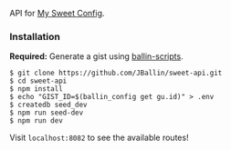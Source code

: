 API for [My Sweet Config](https://github.com/JBallin/sweet-config).

### Installation

**Required:** Generate a gist using [ballin-scripts](https://github.com/JBallin/ballin-scripts).

```
$ git clone https://github.com/JBallin/sweet-api.git
$ cd sweet-api
$ npm install
$ echo "GIST_ID=$(ballin_config get gu.id)" > .env
$ createdb seed_dev
$ npm run seed-dev
$ npm run dev
```

Visit `localhost:8082` to see the available routes!
